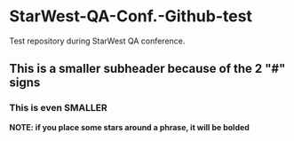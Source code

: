 # StarWest-QA-Conf.-Github-test
Test repository during StarWest QA conference. 

## This is a smaller subheader because of the 2 "#" signs
### This is even SMALLER
**NOTE: if you place some stars around a phrase, it will be bolded**

